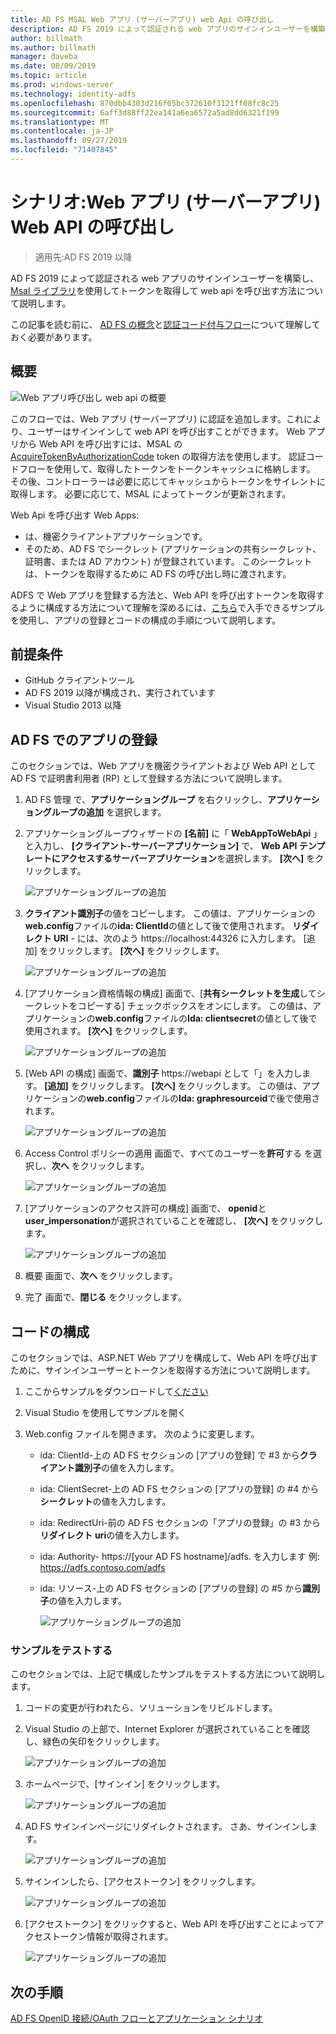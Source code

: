 ```yaml
---
title: AD FS MSAL Web アプリ (サーバーアプリ) web Api の呼び出し
description: AD FS 2019 によって認証される web アプリのサインインユーザーを構築する方法について説明します。
author: billmath
ms.author: billmath
manager: daveba
ms.date: 08/09/2019
ms.topic: article
ms.prod: windows-server
ms.technology: identity-adfs
ms.openlocfilehash: 870dbb4303d216f05bc372610f3121ff08fc8c25
ms.sourcegitcommit: 6aff3d88ff22ea141a6ea6572a5ad8dd6321f199
ms.translationtype: MT
ms.contentlocale: ja-JP
ms.lasthandoff: 09/27/2019
ms.locfileid: "71407845"
---
```

# <a name="scenario-web-app-server-app-calling-web-api"></a>シナリオ:Web アプリ (サーバーアプリ) Web API の呼び出し 
>適用先:AD FS 2019 以降 
 
AD FS 2019 によって認証される web アプリのサインインユーザーを構築し、 [Msal ライブラリ](https://github.com/AzureAD/microsoft-authentication-library-for-dotnet/wiki)を使用してトークンを取得して web api を呼び出す方法について説明します。  
 
この記事を読む前に、 [AD FS の概念](../ad-fs-openid-connect-oauth-concepts.md)と[認証コード付与フロー](../../overview/ad-fs-openid-connect-oauth-flows-scenarios.md#authorization-code-grant-flow)について理解しておく必要があります。
 
## <a name="overview"></a>概要 
 
![Web アプリ呼び出し web api の概要](media/adfs-msal-web-app-web-api/webapp1.png)

このフローでは、Web アプリ (サーバーアプリ) に認証を追加します。これにより、ユーザーはサインインして web API を呼び出すことができます。 Web アプリから Web API を呼び出すには、MSAL の[AcquireTokenByAuthorizationCode](https://docs.microsoft.com/en-us/dotnet/api/microsoft.identity.client.acquiretokenbyauthorizationcodeparameterbuilder?view=azure-dotnet) token の取得方法を使用します。 認証コードフローを使用して、取得したトークンをトークンキャッシュに格納します。 その後、コントローラーは必要に応じてキャッシュからトークンをサイレントに取得します。 必要に応じて、MSAL によってトークンが更新されます。 

Web Api を呼び出す Web Apps: 


- は、機密クライアントアプリケーションです。 
- そのため、AD FS でシークレット (アプリケーションの共有シークレット、証明書、または AD アカウント) が登録されています。 このシークレットは、トークンを取得するために AD FS の呼び出し時に渡されます。  

ADFS で Web アプリを登録する方法と、Web API を呼び出すトークンを取得するように構成する方法について理解を深めるには、[こちら](https://github.com/microsoft/adfs-sample-msal-dotnet-webapp-to-webapi)で入手できるサンプルを使用し、アプリの登録とコードの構成の手順について説明します。  

 
## <a name="pre-requisites"></a>前提条件 

- GitHub クライアントツール 
- AD FS 2019 以降が構成され、実行されています 
- Visual Studio 2013 以降 
 
## <a name="app-registration-in-ad-fs"></a>AD FS でのアプリの登録 
このセクションでは、Web アプリを機密クライアントおよび Web API として AD FS で証明書利用者 (RP) として登録する方法について説明します。 

  1. AD FS 管理 で、**アプリケーショングループ** を右クリックし、**アプリケーショングループの追加** を選択します。  
  2. アプリケーショングループウィザードの **[名前]** に「 **WebAppToWebApi** 」と入力し、 **[クライアント-サーバーアプリケーション]** で、 **Web API テンプレートにアクセスするサーバーアプリケーション**を選択します。 **[次へ]** をクリックします。  
  
      ![アプリケーショングループの追加](media/adfs-msal-web-app-web-api/webapp2.png)
  
  3. **クライアント識別子**の値をコピーします。 この値は、アプリケーションの**web.config**ファイルの**ida: ClientId**の値として後で使用されます。 **リダイレクト URI** - には、次のよう https://localhost:44326 に入力します。 [追加] をクリックします。 **[次へ]** をクリックします。 
  
      ![アプリケーショングループの追加](media/adfs-msal-web-app-web-api/webapp3.png)
  
  4. [アプリケーション資格情報の構成] 画面で、[**共有シークレットを生成**してシークレットをコピーする] チェックボックスをオンにします。 この値は、アプリケーションの**web.config**ファイルの**Ida: clientsecret**の値として後で使用されます。 **[次へ]** をクリックします。  
  
      ![アプリケーショングループの追加](media/adfs-msal-web-app-web-api/webapp4.png)
  
  5. [Web API の構成] 画面で、**識別子** https://webapi として「」を入力します。 **[追加]** をクリックします。 **[次へ]** をクリックします。 この値は、アプリケーションの**web.config**ファイルの**Ida: graphresourceid**で後で使用されます。 
  
      ![アプリケーショングループの追加](media/adfs-msal-web-app-web-api/webapp5.png)
  
  6. Access Control ポリシーの適用 画面で、すべてのユーザーを**許可**する を選択し、**次へ** をクリックします。 
  
      ![アプリケーショングループの追加](media/adfs-msal-web-app-web-api/webapp6.png)
  
  7. [アプリケーションのアクセス許可の構成] 画面で、 **openid**と**user_impersonation**が選択されていることを確認し、 **[次へ]** をクリックします。 
  
      ![アプリケーショングループの追加](media/adfs-msal-web-app-web-api/webapp7.png)
  
  8. 概要 画面で、**次へ** をクリックします。 
  
  9. 完了 画面で、**閉じる** をクリックします。



## <a name="code-configuration"></a>コードの構成 

このセクションでは、ASP.NET Web アプリを構成して、Web API を呼び出すために、サインインユーザーとトークンを取得する方法について説明します。 

  1. ここからサンプルをダウンロードして[ください](https://github.com/microsoft/adfs-sample-msal-dotnet-webapp-to-webapi)   
  
  2. Visual Studio を使用してサンプルを開く 
  
  3. Web.config ファイルを開きます。 次のように変更します。 
       - ida: ClientId-上の AD FS セクションの [アプリの登録] で #3 から**クライアント識別子**の値を入力します。 
       - ida: ClientSecret-上の AD FS セクションの [アプリの登録] の #4 から**シークレット**の値を入力します。 
       - ida: RedirectUri-前の AD FS セクションの「アプリの登録」の #3 から**リダイレクト uri**の値を入力します。 
       - ida: Authority- https://[your AD FS hostname]/adfs. を入力します 例: https://adfs.contoso.com/adfs 
       - ida: リソース-上の AD FS セクションの [アプリの登録] の #5 から**識別子**の値を入力します。 
      
          ![アプリケーショングループの追加](media/adfs-msal-web-app-web-api/webapp8.png)
 
 
### <a name="test-the-sample"></a>サンプルをテストする 
このセクションでは、上記で構成したサンプルをテストする方法について説明します。 

  1. コードの変更が行われたら、ソリューションをリビルドします。 
  
  2. Visual Studio の上部で、Internet Explorer が選択されていることを確認し、緑色の矢印をクリックします。 
  
      ![アプリケーショングループの追加](media/adfs-msal-web-app-web-api/webapp9.png)

  3. ホームページで、[サインイン] をクリックします。 
  
      ![アプリケーショングループの追加](media/adfs-msal-web-app-web-api/webapp10.png)

  4. AD FS サインインページにリダイレクトされます。 さあ、サインインします。 
  
      ![アプリケーショングループの追加](media/adfs-msal-web-app-web-api/webapp11.png)

  5. サインインしたら、[アクセストークン] をクリックします。  
  
      ![アプリケーショングループの追加](media/adfs-msal-web-app-web-api/webapp12.png)

  6. [アクセストークン] をクリックすると、Web API を呼び出すことによってアクセストークン情報が取得されます。 
  
      ![アプリケーショングループの追加](media/adfs-msal-web-app-web-api/webapp13.png)
 
 ## <a name="next-steps"></a>次の手順
[AD FS OpenID 接続/OAuth フローとアプリケーション シナリオ](../../overview/ad-fs-openid-connect-oauth-flows-scenarios.md)
 
